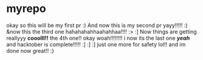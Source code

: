 # myrepo
okay so this
will be my first 
pr
:)
And now this is my second pr yayy!!!!!
:)
&now this the third one hahahahahhaahahhaa!!!!
:>
:]
Now things are getting reallyyy **cooolll!!** the 4th one!! 
okay woah!!!!!!!! 
i 
now its the last one ***yeah*** and hacktober is complete!!!!!
:]
:]
:]
just one more for safety lol!!
and im done now great!!
:}
